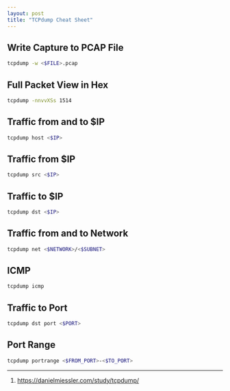 ```yaml
---
layout: post
title: "TCPdump Cheat Sheet"
---
```


## Write Capture to PCAP File
```bash
tcpdump -w <$FILE>.pcap
```

## Full Packet View in Hex
```bash
tcpdump -nnvvXSs 1514
```

## Traffic from and to $IP
```bash
tcpdump host <$IP>
```

## Traffic from $IP
```bash
tcpdump src <$IP>
```

## Traffic to $IP
```bash
tcpdump dst <$IP>
```

## Traffic from and to Network
```bash
tcpdump net <$NETWORK>/<$SUBNET>
```

## ICMP
```bash
tcpdump icmp
```

## Traffic to Port
```bash
tcpdump dst port <$PORT>
```

## Port Range
```bash
tcpdump portrange <$FROM_PORT>-<$TO_PORT>
```

---
1. <https://danielmiessler.com/study/tcpdump/>
